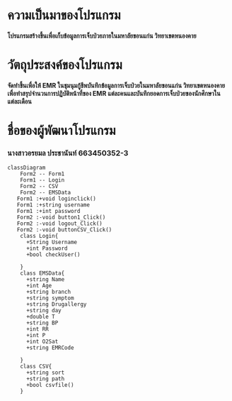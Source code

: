 # ความเป็นมาของโปรแกรม
#### โปรแกรมสร้างขึ้นเพื่อเก็บข้อมูลการเจ็บป่วยภายในมหาลัยขอนแก่น วิทยาเขตหนองคาย

# วัตถุประสงค์ของโปรแกรม
#### จัดทำขึ้นเพื่อให้ EMR ในชุมนุมกู้ชีพบันทึกข้อมูลการเจ็บป่วยในมหาลัยขอนแก่น วิทยาเขตหนองคาย เพื่อทำสรุปจำนวนการปฏิบัติหน้าที่ของ EMR แต่ละคนและบันทึกยอดการเจ็บป่วยของนักศึกษาในแต่ละเดือน

# ชื่อของผู้พัฒนาโปรแกรม
### นางสาวอรยมล  ประชานันท์  663450352-3

```mermaid
classDiagram
    Form2 -- Form1
    Form1 -- Login
    Form2 -- CSV
    Form2 -- EMSData
   Form1 :+void loginclick()
   Form1 :+string username
   Form1 :+int password
   Form2 :-void button1_Click()
   Form2 :-void logout_Click()
   Form2 :-void buttonCSV_Click()
    class Login{
      +String Username
      +int Password
      +bool checkUser()
    
    }
    class EMSData{
      +string Name
      +int Age
      +string branch
      +string symptom
      +string Drugallergy
      +string day
      +double T
      +string BP
      +int RR
      +int P
      +int O2Sat
      +string EMRCode
    
    }
    class CSV{
      +string sort
      +string path
      +bool csvfile()
    }
```